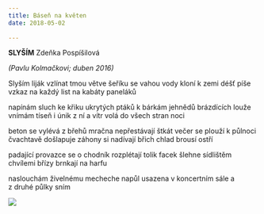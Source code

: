 ```yaml
---
title: Báseň na květen
date: 2018-05-02
    
---
```


__SLYŠÍM__
Zdeňka Pospíšilová

_(Pavlu Kolmačkovi; duben 2016)_

Slyším liják vzlínat tmou
větve šeříku se vahou vody kloní k zemi
déšť píše vzkaz na každý list
na kabáty paneláků

napínám sluch
ke křiku ukrytých ptáků
k bárkám jehnědů brázdících louže
vnímám tíseň i únik z ní
a vítr volá do všech stran noci

beton se vylévá z břehů
mračna nepřestávají štkát
večer se plouží k půlnoci
čvachtavě došlapuje
záhony si nadívají břich
chlad brousí ostří

padající provazce se o chodník rozplétají
tolik facek šlehne sídlištěm
chvílemi břízy brnkají na harfu

naslouchám živelnému mecheche
napůl usazena v koncertním sále
a z druhé půlky sním


<img src="https://cdn.pixabay.com/photo/2015/03/24/09/41/bokeh-687293_960_720.jpg">